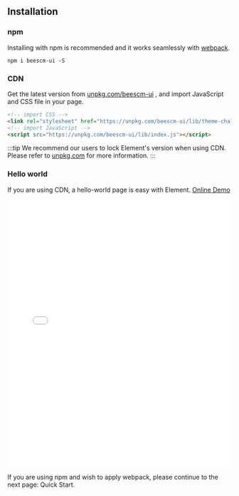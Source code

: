 ## Installation

### npm

Installing with npm is recommended and it works seamlessly with [webpack](https://webpack.js.org/).

```shell
npm i beescm-ui -S
```

### CDN

Get the latest version from [unpkg.com/beescm-ui](https://unpkg.com/beescm-ui/) , and import JavaScript and CSS file in your page.

```html
<!-- import CSS -->
<link rel="stylesheet" href="https://unpkg.com/beescm-ui/lib/theme-chalk/index.css">
<!-- import JavaScript -->
<script src="https://unpkg.com/beescm-ui/lib/index.js"></script>
```

:::tip
We recommend our users to lock Element's version when using CDN. Please refer to [unpkg.com](https://unpkg.com) for more information.
:::

### Hello world

If you are using CDN, a hello-world page is easy with Element. [Online Demo](https://jsfiddle.net/hzfpyvg6/14/)

<iframe width="100%" height="600" src="//jsfiddle.net/hzfpyvg6/1213/embedded/html,result/" allowpaymentrequest allowfullscreen="allowfullscreen" frameborder="0"></iframe>

If you are using npm and wish to apply webpack, please continue to the next page: Quick Start.
